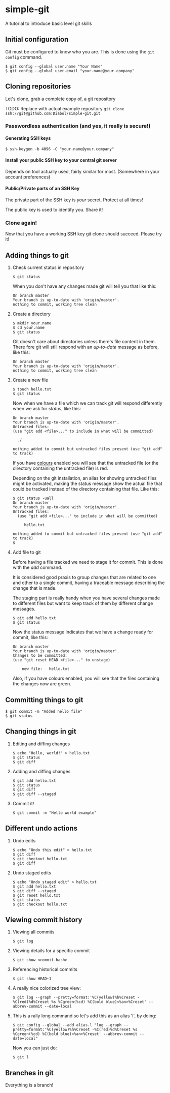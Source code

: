 # simple-git
A tutorial to introduce basic level git skills

## Initial configuration

Git must be configured to know who you are. This is done using the `git config` command.

```
$ git config --global user.name "Your Name"
$ git config --global user.email "your.name@your.company"
```

## Cloning repositories

Let's clone, grab a complete copy of, a git repository

TODO: Replace with actual example repository
`git clone ssh://git@github.com:Diabol/simple-git.git`

### Passwordless authentication (and yes, it really is secure!)

#### Generating SSH keys

```
$ ssh-keygen -b 4096 -C "your.name@your.company"
```

#### Install your public SSH key to your central git server

Depends on tool actually used, fairly similar for most. (Somewhere in your account preferences)

#### Public/Private parts of an SSH Key

The private part of the SSH key is _your_ secret. Protect at all times!

The public key is used to identify you. Share it!

### Clone again!

Now that you have a working SSH key git clone should succeed. Please try it!

## Adding things to git

1. Check current status in repository

    `$ git status`

    When you don't have any changes made git will tell you that like this:

    ```
    On branch master
    Your branch is up-to-date with 'origin/master'.
    nothing to commit, working tree clean
    ```

2. Create a directory

    ```
    $ mkdir your.name
    $ cd your.name
    $ git status
    ```

    Git doesn't care about directories unless there's file content in them. There fore git will still respond with an _up-to-date_ message as before, like this:

    ```
    On branch master
    Your branch is up-to-date with 'origin/master'.
    nothing to commit, working tree clean
    ```

3. Create a new file

    ```
    $ touch hello.txt
    $ git status
    ```

    Now when we have a file which we can track git will respond differently when we ask for _status_, like this:

    ```
    On branch master
    Your branch is up-to-date with 'origin/master'.
    Untracked files:
    (use "git add <file>..." to include in what will be committed)

	  ./

    nothing added to commit but untracked files present (use "git add" to track)
    ```

    If you have [colours](https://git-scm.com/book/gr/v2/Customizing-Git-Git-Configuration) enabled you will see that the untracked file (or the directory containing the untracked file) is red.

    Depending on the git installation, an alias for showing untracked files might be activated, making the status message show the actual file that could be tracked instead of the directory containing that file. Like this:

    ```
    $ git status -uall
    On branch master
    Your branch is up-to-date with 'origin/master'.
    Untracked files:
      (use "git add <file>..." to include in what will be committed)

	     hello.txt

    nothing added to commit but untracked files present (use "git add" to track)
    $
    ```

4. Add file to git

   Before having a file tracked we need to stage it for commit. This is done with the _add_ command.

   It is considered good praxis to group changes that are related to one and other to a single commit, having a traceable message describing the change that is made.

   The staging part is really handy when you have several  changes made to different files but want to keep track of them by different change messages.

   ```
   $ git add hello.txt
   $ git status
   ```

   Now the status message indicates that we have a change ready for commit, like this:

   ```
   On branch master
   Your branch is up-to-date with 'origin/master'.
   Changes to be committed:
   (use "git reset HEAD <file>..." to unstage)

	   new file:   hello.txt

   ```

   Also, if you have colours enabled, you will see that the files containing the changes now are green.

## Committing things to git

```
$ git commit -m "Added hello file"
$ git status
```

## Changing things in git

1. Editing and diffing changes

   ```
   $ echo "Hello, world!" > hello.txt
   $ git status
   $ git diff
   ```

2. Adding and diffing changes

   ```
   $ git add hello.txt
   $ git status
   $ git diff
   $ git diff --staged
   ```

3. Commit it!

   `$ git commit -m "Hello world example"`

## Different undo actions

1. Undo edits

   ```
   $ echo "Undo this edit" > hello.txt
   $ git diff
   $ git checkout hello.txt
   $ git diff
   ```

2. Undo staged edits

   ```
   $ echo "Undo staged edit" > hello.txt
   $ git add hello.txt
   $ git diff --staged
   $ git reset hello.txt
   $ git status
   $ git checkout hello.txt
   ```

## Viewing commit history

1. Viewing all commits

    ```$ git log```

2. Viewing details for a specific commit

    ```$ git show <commit-hash>```

3. Referencing historical commits

    ```$ git show HEAD~1```

4. A really nice colorized tree view: 

    ```$ git log --graph --pretty=format:'%C(yellow)%h%Creset -%C(red)%d%Creset %s %Cgreen(%cd) %C(bold blue)<%an>%Creset' --abbrev-commit --date=local```

5. This is a rally long command so let's add this as an alias 'l', by doing:

    ```$ git config --global --add alias.l "log --graph --pretty=format:'%C(yellow)%h%Creset -%C(red)%d%Creset %s %Cgreen(%cd) %C(bold blue)<%an>%Creset' --abbrev-commit --date=local"```

    Now you can just do:

    ```$ git l```

## Branches in git

Everything is a branch!
